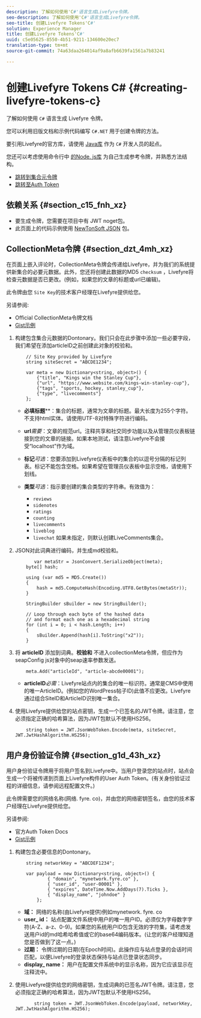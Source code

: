 ```yaml
---
description: 了解如何使用'C#'语言生成Livefyre令牌。
seo-description: 了解如何使用'C#'语言生成Livefyre令牌。
seo-title: 创建Livefyre Tokens'C#'
solution: Experience Manager
title: 创建Livefyre Tokens'C#'
uuid: c5e05625-8550-4b51-9211-134600e20ec7
translation-type: tm+mt
source-git-commit: 74a63daa264014af9a8afb6639fa1561a7b83241

---
```



# 创建Livefyre Tokens C\# {#creating-livefyre-tokens-c}

了解如何使用 ``C#`` 语言生成 Livefyre 令牌。

您可以利用旧版文档和示例代码编写 `C#.NET` 用于创建令牌的方法。

要引用Livefyre的官方库，请使用 [Java库](https://github.com/Livefyre/livefyre-java-utils) 作为 `C#` 开发人员的起点。

您还可以考虑使用命令行中 [的Node. js库](https://github.com/Livefyre/livefyre-nodejs-utils) 为自己生成参考令牌，并熟悉方法结构。

* [跳转到集合元令牌](https://gist.github.com/gibron/56cb9c7060bf4816c4c5#the-collectionMeta-token)
* [跳转至Auth Token](https://gist.github.com/gibron/56cb9c7060bf4816c4c5#the-auth-token)

## 依赖关系 {#section_c15_fnh_xz}

* 要生成令牌，您需要在项目中有 [](https://www.nuget.org/packages/JWT) JWT noget包。
* 此页面上的代码示例使用 [NewTonSoft JSON](https://www.nuget.org/packages/newtonsoft.json/) 包。

## CollectionMeta令牌 {#section_dzt_4mh_xz}

在页面上嵌入评论时，CollectionMeta令牌会传递给Livefyre，并为我们的系统提供新集合的必要元数据。此外，您还将创建此数据的MD5 `checksum` ，Livefyre将检查元数据是否已更改。(例如，如果您的文章的标题或url已编辑)。

此令牌由您 `Site Key`的技术客户经理在Livefyre提供给您。

另请参阅:

* Official CollectionMeta令牌文档
* [Gist示例](https://gist.github.com/pcolombo/dbbea020618c521a2bd5)

1. 构建包含集合元数据的Dontonary。我们只会在此步骤中添加一些必要字段，我们希望在添加articleID之前创建此对象的校验和。

   ```
       // Site Key provided by Livefyre 
       string siteSecret = "ABCDE1234"; 
   
       var meta = new Dictionary<string, object>() { 
           {"title", "Kings win the Stanley Cup"}, 
           {"url", "https://www.website.com/kings-win-stanley-cup"}, 
           {"tags", "sports, hockey, stanley_cup"}, 
           {"type", "livecomments"} 
       };
   ```

   * **必填标题****：集合的标题，通常为文章的标题。最大长度为255个字符。不支持html实体。请使用UTF-8对特殊字符进行编码。
   * **url***需要*：文章的规范url。注释共享和社交同步功能以及从管理员仪表板链接到您的文章的链接。如果本地测试，请注意Livefyre不会接受“localhost”作为域。
   * **标记***可选*：您要添加到Livefyre仪表板中的集合的以逗号分隔的标记列表。标记不能包含空格。如果希望在管理员仪表板中显示空格，请使用下划线。
   * **类型***可选*：指示要创建的集合类型的字符串。有效值为：

      * `reviews`
      * `sidenotes`
      * `ratings`
      * `counting`
      * `livecomments`
      * `liveblog`
      * `livechat`
      如果未指定，则默认创建LiveComments集合。


1. JSON对此词典进行编码，并生成md校验和。

   ```
          var metaStr = JsonConvert.SerializeObject(meta); 
       byte[] hash; 
   
       using (var md5 = MD5.Create()) 
       { 
           hash = md5.ComputeHash(Encoding.UTF8.GetBytes(metaStr)); 
       } 
   
       StringBuilder sBuilder = new StringBuilder(); 
   
       // Loop through each byte of the hashed data  
       // and format each one as a hexadecimal string  
       for (int i = 0; i < hash.Length; i++) 
       { 
           sBuilder.Append(hash[i].ToString("x2")); 
       } 
   ```

1. 将 **articleID** 添加到词典。**校验和** 不进入collectionMeta令牌，但应作为seapConfig js对象中的seap速率参数发送。

   ```
       meta.Add("articleId", "article-abcde00001"); 
   ```

   * **articleID***必需*：Livefyre站点内的集合的唯一标识符。通常是CMS中使用的唯一ArticleID。(例如您的WordPress帖子ID)此值不应更改。Livefyre通过组合SiteID和ArticleID识别唯一集合。

1. 使用Livefyre提供给您的站点密钥，生成一个已签名的JWT令牌。请注意，您必须指定正确的哈希算法，因为JWT包默认不使用HS256。

   ```
       string token = JWT.JsonWebToken.Encode(meta, siteSecret, JWT.JwtHashAlgorithm.HS256);
   ```

## 用户身份验证令牌 {#section_g1d_43h_xz}

用户身份验证令牌用于将用户签名到Livefyre中。当用户登录您的站点时，站点会生成一个将被传递到页面上Livefyre构件的User Auth Token。(有关身份验证过程的详细信息，请参阅远程配置文件。)

此令牌需要您的网络名称(网络. fyre. co)，并由您的网络密钥签名，由您的技术客户经理在Livefyre提供给您。

另请参阅:

* 官方Auth Token Docs
* [Gist示例](https://gist.github.com/pcolombo/7d7403172c28734c87e2)

1. 构建包含必要信息的Dontonary。

   ```
       string networkKey = "ABCDEF1234"; 
   
       var payload = new Dictionary<string, object>() {  
               { "domain", "mynetwork.fyre.co" }, 
               { "user_id", "user-00001" }, 
               { "expires", DateTime.Now.AddDays(7).Ticks }, 
               { "display_name", "johndoe" } 
           }; 
   ```

   * **域：** 网络的名称(由Livefyre提供)例如mynetwork. fyre. co
   * **user_ id：** 站点配置文件系统中用户的唯一用户ID。必须仅为字母数字字符(A-Z、a-z、0-9)。如果您的系统用户ID包含无效的字符集，请考虑发送用户id的md哈希哈希值或它的base64编码版本。(让您的客户经理知道您是否做到了这一点。)
   * **过期：** 令牌过期的日期(在Epoch时间)。此操作应与站点登录的会话时间匹配，以便Livefyre的登录状态保持与站点已登录状态同步。
   * **display_ name：** 用户在配置文件系统中的显示名称，因为它应该显示在注释流中。

1. 使用Livefyre提供给您的网络密钥，生成词典的已签名JWT令牌。请注意，您必须指定正确的哈希算法，因为JWT包默认不使用HS256。

   ```
          string token = JWT.JsonWebToken.Encode(payload, networkKey, JWT.JwtHashAlgorithm.HS256);
   ```
